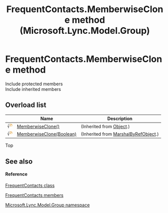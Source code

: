 ﻿---
title: FrequentContacts.MemberwiseClone method  (Microsoft.Lync.Model.Group)
TOCTitle: 'MemberwiseClone method '
ms:assetid: Overload:Microsoft.Lync.Model.Group.FrequentContacts.MemberwiseClone_DI_3_UC_OCS14MrefLyncWPF
ms:mtpsurl: https://msdn.microsoft.com/en-us/library/microsoft.lync.model.group.frequentcontacts.memberwiseclone_di_3_uc_ocs14mreflyncwpf(v=office.15)
ms:contentKeyID: 48593994
ms.date: 07/28/2014
mtps_version: v=office.15
f1_keywords:
- Microsoft.Lync.Model.Group.FrequentContacts.MemberwiseClone
dev_langs:
- CSharp
- JScript
- VB
- other
---

# FrequentContacts.MemberwiseClone method

Include protected members  
Include inherited members  

## Overload list

<table>
<thead>
<tr class="header">
<th> </th>
<th>Name</th>
<th>Description</th>
</tr>
</thead>
<tbody>
<tr class="odd">
<td><img src="images/Hh347903.protmethod(Office.15).gif" title="Protected method" alt="Protected method" /></td>
<td><a href="http://msdn2.microsoft.com/en-us/library/57ctke0a">MemberwiseClone()</a></td>
<td>(Inherited from <a href="http://msdn2.microsoft.com/en-us/library/e5kfa45b">Object</a>.)</td>
</tr>
<tr class="even">
<td><img src="images/Hh347903.protmethod(Office.15).gif" title="Protected method" alt="Protected method" /></td>
<td><a href="http://msdn2.microsoft.com/en-us/library/ms131262">MemberwiseClone(Boolean)</a></td>
<td>(Inherited from <a href="http://msdn2.microsoft.com/en-us/library/w4302s1f">MarshalByRefObject</a>.)</td>
</tr>
</tbody>
</table>


Top

## See also

#### Reference

[FrequentContacts class](frequentcontacts-class-microsoft-lync-model-group_2.md)

[FrequentContacts members](frequentcontacts-members-microsoft-lync-model-group_2.md)

[Microsoft.Lync.Model.Group namespace](microsoft-lync-model-group-namespace_2.md)

